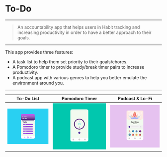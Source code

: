# To-Do

---

> An accountability app that helps users in Habit tracking and increasing productivity in order to have a better approach to their goals.

---

  This app provides three features:
  
   * A task list to help them set priority to their goals/chores.
   * A Pomodoro timer to provide study/break timer pairs to increase productivity.
   * A podcast app with various genres to help you better emulate the environment around you.
 
---


To-Do List             |  Pomodoro Timer             |   Podcast & Lo-Fi
:-------------------------:|:-------------------------:|:-------------------------:
![ToDo list](todo.jpg)  |  ![Timer](countdown.jpg)  |  ![Podcast](podcast.jpg)




